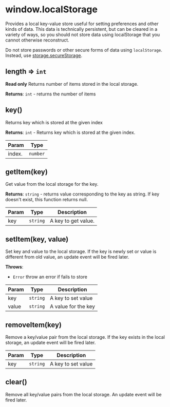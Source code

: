 
<a name="localstorage" id="localstorage"></a>

# window.localStorage
Provides a local key-value store useful for setting preferences and other kinds of data.
This data is technically persistent, but can be cleared in a variety of ways,
so you should not store data using localStorage that you cannot otherwise reconstruct.
<InlineAlert variant="warning" slots="text"/>

Do not store passwords or other secure forms of data using `localStorage`. Instead, use [storage.secureStorage](/api/reference-js/Modules/uxp/Key-Value%20Storage/SecureStorage/).



<a name="localstorage-length" id="localstorage-length"></a>

## length ⇒ `int`
**Read only**
Returns number of items stored in the local storage.

**Returns**: `int` - returns the number of items  


<a name="localstorage-key" id="localstorage-key"></a>

## key()
Returns key which is stored at the given index

**Returns**: `int` - Returns key which is stored at the given index.  

| Param | Type |
| --- | --- |
| index. | `number` | 



<a name="localstorage-getitem" id="localstorage-getitem"></a>

## getItem(key)
Get value from the local storage for the key.

**Returns**: `string` - returns value corresponding to the key as string. If key doesn't exist, this function returns null.  

| Param | Type | Description |
| --- | --- | --- |
| key | `string` | A key to get value. |



<a name="localstorage-setitem" id="localstorage-setitem"></a>

## setItem(key, value)
Set key and value to the local storage.
If the key is newly set or value is different from old value, an update event will be fired later.

**Throws**:

- `Error` throw an error if fails to store


| Param | Type | Description |
| --- | --- | --- |
| key | `string` | A key to set value |
| value | `string` | A value for the key |



<a name="localstorage-removeitem" id="localstorage-removeitem"></a>

## removeItem(key)
Remove a key/value pair from the local storage.
If the key exists in the local storage, an update event will be fired later.


| Param | Type | Description |
| --- | --- | --- |
| key | `string` | A key to set value |



<a name="localstorage-clear" id="localstorage-clear"></a>

## clear()
Remove all key/value pairs from the local storage.
An update event will be fired later.


  